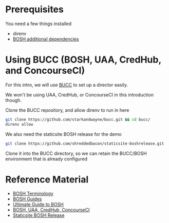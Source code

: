 # Prerequisites
You need a few things installed

* direnv
* [BOSH additional dependencies](https://bosh.io/docs/cli-v2-install/#additional-dependencies)

# Using BUCC (BOSH, UAA, CredHub, and ConcourseCI)
For this intro, we will use [BUCC](https://github.com/starkandwayne/bucc) to set up a director easily.

We won't be using UAA, CredHub, or ConcourseCI in this introduction though.

Clone the BUCC repository, and allow direnv to run in here
```bash
git clone https://github.com/starkandwayne/bucc.git && cd bucc/
direnv allow
```

We also need the staticsite BOSH release for the demo
```bash
git clone https://github.com/shreddedbacon/staticsite-boshrelease.git
```
Clone it into the BUCC directory, so we can retain the BUCC/BOSH environment that is already configured

# Reference Material
* [BOSH Terminology](https://bosh.io/docs/terminology/)
* [BOSH Guides](https://bosh.io/docs/update-cloud-config/)
* [Ultimate Guide to BOSH](https://ultimateguidetobosh.com/)
* [BOSH, UAA, CredHub, ConcourseCI](https://github.com/starkandwayne/bucc)
* [Staticsite BOSH Release](https://github.com/shreddedbacon/staticsite-boshrelease)
